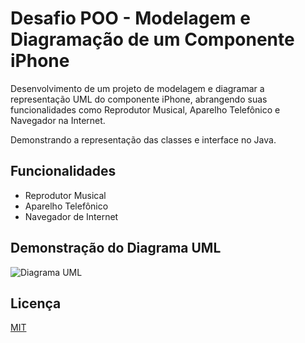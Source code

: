 
# Desafio POO - Modelagem e Diagramação de um Componente iPhone

Desenvolvimento de um projeto de modelagem e diagramar a representação UML do componente iPhone, abrangendo suas funcionalidades como Reprodutor Musical, Aparelho Telefônico e Navegador na Internet.

Demonstrando a representação das classes e interface no Java.


## Funcionalidades

- Reprodutor Musical
- Aparelho Telefônico
- Navegador de Internet


## Demonstração do Diagrama UML

![Diagrama UML]([https://ibb.co/jVgXqNY](https://github.com/rogerio1kg/iPhoneUML/blob/master/src/UML/DiagramaUML_White.png?raw=true))


## Licença

[MIT](https://choosealicense.com/licenses/mit/)

